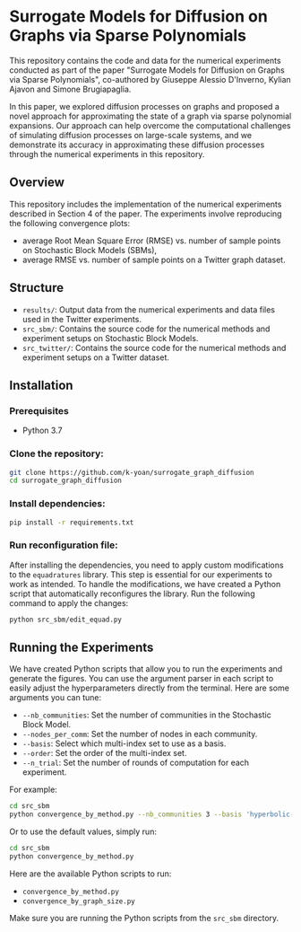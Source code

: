 # Surrogate Models for Diffusion on Graphs via Sparse Polynomials

This repository contains the code and data for the numerical experiments conducted as part of the paper "Surrogate Models for Diffusion on Graphs via Sparse Polynomials", co-authored by Giuseppe Alessio D'Inverno, Kylian Ajavon and Simone Brugiapaglia.

In this paper, we explored diffusion processes on graphs and proposed a novel approach for approximating the state of a graph via sparse polynomial expansions. Our approach can help overcome the computational challenges of simulating diffusion processes on large-scale systems, and we demonstrate its accuracy in approximating these diffusion processes through the numerical experiments in this repository.

## Overview

This repository includes the implementation of the numerical experiments described in Section 4 of the paper. The experiments involve reproducing the following convergence plots:
- average Root Mean Square Error (RMSE) vs. number of sample points on Stochastic Block Models (SBMs),
- average RMSE vs. number of sample points on a Twitter graph dataset.

## Structure

- `results/`: Output data from the numerical experiments and data files used in the Twitter experiments.
- `src_sbm/`: Contains the source code for the numerical methods and experiment setups on Stochastic Block Models.
- `src_twitter/`: Contains the source code for the numerical methods and experiment setups on a Twitter dataset.

## Installation

### Prerequisites

- Python 3.7

### Clone the repository:
```bash
git clone https://github.com/k-yoan/surrogate_graph_diffusion
cd surrogate_graph_diffusion
```

### Install dependencies:
```bash
pip install -r requirements.txt
```

### Run reconfiguration file:
After installing the dependencies, you need to apply custom modifications to the `equadratures` library. This step is essential for our experiments to work as intended. To handle the modifications, we have created a Python script that automatically reconfigures the library. Run the following command to apply the changes:
```bash
python src_sbm/edit_equad.py
```

## Running the Experiments

We have created Python scripts that allow you to run the experiments and generate the figures. You can use the argument parser in each script to easily adjust the hyperparameters directly from the terminal. Here are some arguments you can tune:
- `--nb_communities`: Set the number of communities in the Stochastic Block Model.
- `--nodes_per_comm`: Set the number of nodes in each community.
- `--basis`: Select which multi-index set to use as a basis.
- `--order`: Set the order of the multi-index set.
- `--n_trial`: Set the number of rounds of computation for each experiment.

For example:
```bash
cd src_sbm
python convergence_by_method.py --nb_communities 3 --basis 'hyperbolic-cross' --order 15
```
Or to use the default values, simply run:
```bash
cd src_sbm
python convergence_by_method.py
```

Here are the available Python scripts to run:
- `convergence_by_method.py`
- `convergence_by_graph_size.py`

Make sure you are running the Python scripts from the `src_sbm` directory.


